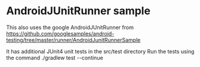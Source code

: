 # AndroidJUnitRunner sample

This also uses the google AndroidJUnitRunner from
https://github.com/googlesamples/android-testing/tree/master/runner/AndroidJunitRunnerSample

It has additional JUnit4 unit tests in the src/test directory
Run the tests using the command ./gradlew test --continue 

